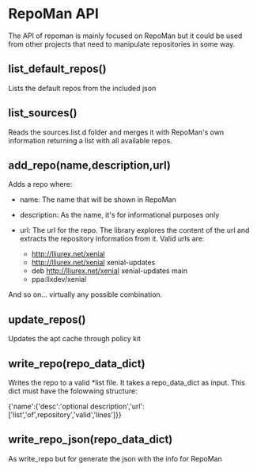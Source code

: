 # RepoMan API

The API of repoman is mainly focused on RepoMan but it could be used from other projects that need to manipulate repositories in some way.

## list_default_repos()

Lists the default repos from the included json

## list_sources()

Reads the sources.list.d folder and merges it with RepoMan's own information returning a list with all available repos.

## add_repo(name,description,url)

Adds a repo where:

 - name: The name that will be shown in RepoMan

 - description: As the name, it's for informational purposes only

 - url: The url for the repo. The library explores the content of the url and extracts the repository information from it. Valid urls are:

    * http://lliurex.net/xenial
    * http://lliurex.net/xenial xenial-updates
    * deb http://lliurex.net/xenial xenial-updates main
    * ppa:llxdev/xenial

And so on... virtually any possible combination.

## update_repos()

Updates the apt cache through policy kit

## write_repo(repo_data_dict)

Writes the repo to a valid *list file.
It takes a repo_data_dict as input. This dict must have the folowwing structure:

{'name':{'desc':'optional description','url':['list','of',repository','valid','lines']}}

## write_repo_json(repo_data_dict)

As write_repo but for generate the json with the info for RepoMan
